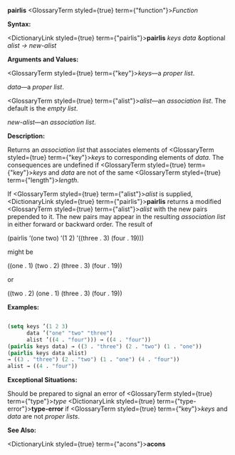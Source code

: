 **pairlis** <GlossaryTerm styled={true} term={"function"}><i>Function</i></GlossaryTerm> 



**Syntax:** 



<DictionaryLink styled={true} term={"pairlis"}><b>pairlis</b></DictionaryLink> *keys data* &amp;optional *alist → new-alist* 



**Arguments and Values:** 



<GlossaryTerm styled={true} term={"key"}><i>keys</i></GlossaryTerm>—a *proper list*. 



*data*—a *proper list*. 



<GlossaryTerm styled={true} term={"alist"}><i>alist</i></GlossaryTerm>—an *association list*. The default is the *empty list*. 



*new-alist*—an *association list*. 



**Description:** 



Returns an *association list* that associates elements of <GlossaryTerm styled={true} term={"key"}><i>keys</i></GlossaryTerm> to corresponding elements of *data*. The consequences are undefined if <GlossaryTerm styled={true} term={"key"}><i>keys</i></GlossaryTerm> and *data* are not of the same <GlossaryTerm styled={true} term={"length"}><i>length</i></GlossaryTerm>. 



If <GlossaryTerm styled={true} term={"alist"}><i>alist</i></GlossaryTerm> is supplied, <DictionaryLink styled={true} term={"pairlis"}><b>pairlis</b></DictionaryLink> returns a modified <GlossaryTerm styled={true} term={"alist"}><i>alist</i></GlossaryTerm> with the new pairs prepended to it. The new pairs may appear in the resulting *association list* in either forward or backward order. The result of 



(pairlis ’(one two) ’(1 2) ’((three . 3) (four . 19))) 



might be 



((one . 1) (two . 2) (three . 3) (four . 19)) 



or 







 



 



((two . 2) (one . 1) (three . 3) (four . 19)) 



**Examples:**
```lisp

(setq keys ’(1 2 3) 
      data ’("one" "two" "three") 
      alist ’((4 . "four"))) → ((4 . "four")) 
(pairlis keys data) → ((3 . "three") (2 . "two") (1 . "one")) 
(pairlis keys data alist) 
→ ((3 . "three") (2 . "two") (1 . "one") (4 . "four")) 
alist → ((4 . "four")) 

```
**Exceptional Situations:** 



Should be prepared to signal an error of <GlossaryTerm styled={true} term={"type"}><i>type</i></GlossaryTerm> <DictionaryLink styled={true} term={"type-error"}><b>type-error</b></DictionaryLink> if <GlossaryTerm styled={true} term={"key"}><i>keys</i></GlossaryTerm> and *data* are not *proper lists*. 



**See Also:** 



<DictionaryLink styled={true} term={"acons"}><b>acons</b></DictionaryLink> 



